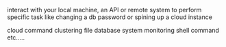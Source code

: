 interact with your local machine, an API or remote system to perform specific task like changing a db password or spining up a cloud instance

cloud
command
clustering
file
database
system
monitoring
shell command etc.....